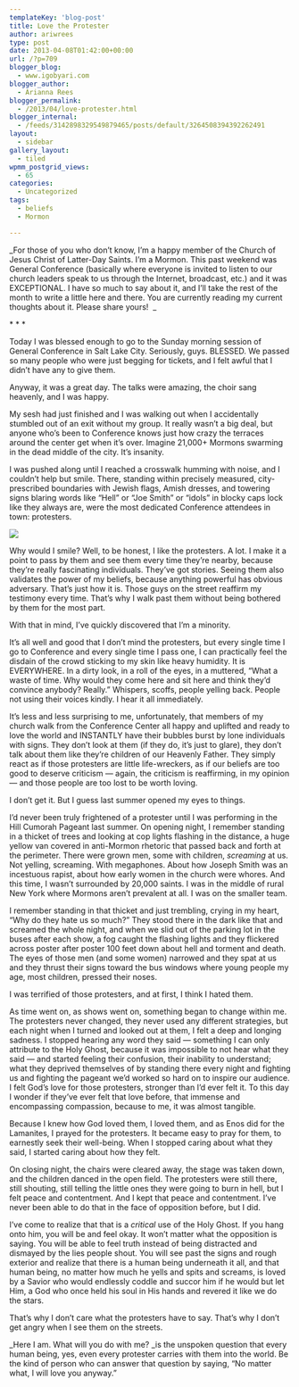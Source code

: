 ```yaml
---
templateKey: 'blog-post'
title: Love the Protester
author: ariwrees
type: post
date: 2013-04-08T01:42:00+00:00
url: /?p=709
blogger_blog:
  - www.igobyari.com
blogger_author:
  - Arianna Rees
blogger_permalink:
  - /2013/04/love-protester.html
blogger_internal:
  - /feeds/3142898329549879465/posts/default/3264508394392262491
layout:
  - sidebar
gallery_layout:
  - tiled
wpmm_postgrid_views:
  - 65
categories:
  - Uncategorized
tags:
  - beliefs
  - Mormon

---
```

_For those of you who don’t know, I’m a happy member of the Church of Jesus Christ of Latter-Day Saints. I’m a Mormon. This past weekend was General Conference (basically where everyone is invited to listen to our church leaders speak to us through the Internet, broadcast, etc.) and it was EXCEPTIONAL. I have so much to say about it, and I’ll take the rest of the month to write a little here and there. You are currently reading my current thoughts about it. Please share yours!  _  

\* \* \*

  

Today I was blessed enough to go to the Sunday morning session of General Conference in Salt Lake City. Seriously, guys. BLESSED. We passed so many people who were just begging for tickets, and I felt awful that I didn’t have any to give them.

Anyway, it was a great day. The talks were amazing, the choir sang heavenly, and I was happy.

My sesh had just finished and I was walking out when I accidentally stumbled out of an exit without my group. It really wasn’t a big deal, but anyone who’s been to Conference knows just how crazy the terraces around the center get when it’s over. Imagine 21,000+ Mormons swarming in the dead middle of the city. It’s insanity.

I was pushed along until I reached a crosswalk humming with noise, and I couldn’t help but smile. There, standing within precisely measured, city-prescribed boundaries with Jewish flags, Amish dresses, and towering signs blaring words like “Hell” or “Joe Smith” or “idols” in blocky caps lock like they always are, were the most dedicated Conference attendees in town: protesters.

[![](https://www.igobyari.com/wp-content/uploads/2013/04/protest.jpg)](https://www.igobyari.com/wp-content/uploads/2013/04/protest-1.jpg)

Why would I smile? Well, to be honest, I like the protesters. A lot. I make it a point to pass by them and see them every time they’re nearby, because they’re really fascinating individuals. They’ve got stories. Seeing them also validates the power of my beliefs, because anything powerful has obvious adversary. That’s just how it is. Those guys on the street reaffirm my testimony every time. That’s why I walk past them without being bothered by them for the most part.

With that in mind, I’ve quickly discovered that I’m a minority.

It’s all well and good that I don’t mind the protesters, but every single time I go to Conference and every single time I pass one, I can practically feel the disdain of the crowd sticking to my skin like heavy humidity. It is EVERYWHERE. In a dirty look, in a roll of the eyes, in a muttered, “What a waste of time. Why would they come here and sit here and think they’d convince anybody? Really.” Whispers, scoffs, people yelling back. People not using their voices kindly. I hear it all immediately.

It’s less and less surprising to me, unfortunately, that members of my church walk from the Conference Center all happy and uplifted and ready to love the world and INSTANTLY have their bubbles burst by lone individuals with signs. They don’t look at them (if they do, it’s just to glare), they don’t talk about them like they’re children of our Heavenly Father. They simply react as if those protesters are little life-wreckers, as if our beliefs are too good to deserve criticism — again, the criticism is reaffirming, in my opinion — and those people are too lost to be worth loving.

I don’t get it. But I guess last summer opened my eyes to things.

I’d never been truly frightened of a protester until I was performing in the Hill Cumorah Pageant last summer. On opening night, I remember standing in a thicket of trees and looking at cop lights flashing in the distance, a huge yellow van covered in anti-Mormon rhetoric that passed back and forth at the perimeter. There were grown men, some with children, _screaming_ at us. Not yelling, screaming. With megaphones. About how Joseph Smith was an incestuous rapist, about how early women in the church were whores. And this time, I wasn’t surrounded by 20,000 saints. I was in the middle of rural New York where Mormons aren’t prevalent at all. I was on the smaller team.

I remember standing in that thicket and just trembling, crying in my heart, “Why do they hate us so much?” They stood there in the dark like that and screamed the whole night, and when we slid out of the parking lot in the buses after each show, a fog caught the flashing lights and they flickered across poster after poster 100 feet down about hell and torment and death. The eyes of those men (and some women) narrowed and they spat at us and they thrust their signs toward the bus windows where young people my age, most children, pressed their noses.

I was terrified of those protesters, and at first, I think I hated them.

As time went on, as shows went on, something began to change within me. The protesters never changed, they never used any different strategies, but each night when I turned and looked out at them, I felt a deep and longing sadness. I stopped hearing any word they said — something I can only attribute to the Holy Ghost, because it was impossible to not hear what they said — and started feeling their confusion, their inability to understand; what they deprived themselves of by standing there every night and fighting us and fighting the pageant we’d worked so hard on to inspire our audience. I felt God’s love for those protesters, stronger than I’d ever felt it. To this day I wonder if they’ve ever felt that love before, that immense and encompassing compassion, because to me, it was almost tangible.

Because I knew how God loved them, I loved them, and as Enos did for the Lamanites, I prayed for the protesters. It became easy to pray for them, to earnestly seek their well-being. When I stopped caring about what they said, I started caring about how they felt.

On closing night, the chairs were cleared away, the stage was taken down, and the children danced in the open field. The protesters were still there, still shouting, still telling the little ones they were going to burn in hell, but I felt peace and contentment. And I kept that peace and contentment. I’ve never been able to do that in the face of opposition before, but I did.

I’ve come to realize that that is a _critical_ use of the Holy Ghost. If you hang onto him, you will be and feel okay. It won’t matter what the opposition is saying. You will be able to feel truth instead of being distracted and dismayed by the lies people shout. You will see past the signs and rough exterior and realize that there is a human being underneath it all, and that human being, no matter how much he yells and spits and screams, is loved by a Savior who would endlessly coddle and succor him if he would but let Him, a God who once held his soul in His hands and revered it like we do the stars.

That’s why I don’t care what the protesters have to say. That’s why I don’t get angry when I see them on the streets.

_Here I am. What will you do with me? _is the unspoken question that every human being, yes, even every protester carries with them into the world. Be the kind of person who can answer that question by saying, “No matter what, I will love you anyway.”